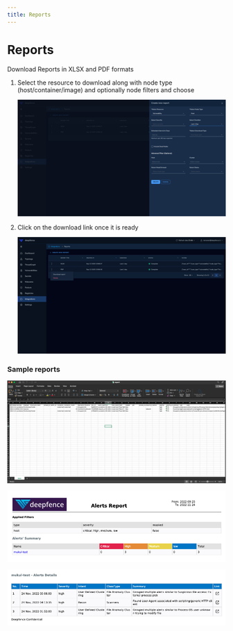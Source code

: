 ```yaml
---
title: Reports
---
```


# Reports

Download Reports in XLSX and PDF formats

1. Select the resource to download along with node type (host/container/image) and optionally node filters and choose

    ![Reports](../img/reports-1.png)

2. Click on the download link once it is ready

    ![Reports](../img/reports-2.png)

### Sample reports

![xlsx Integration Page](../img/reports-xlsx-1.png)

![PDF Integration Page](../img/reports-pdf-2.png)

![PDF Integration Page](../img/reports-pdf-3.png)

